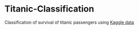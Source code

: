# Titanic-Classification
Classification of survival of titanic passengers using <a href = "https://www.kaggle.com/competitions/titanic/overview">Kaggle data</a>
